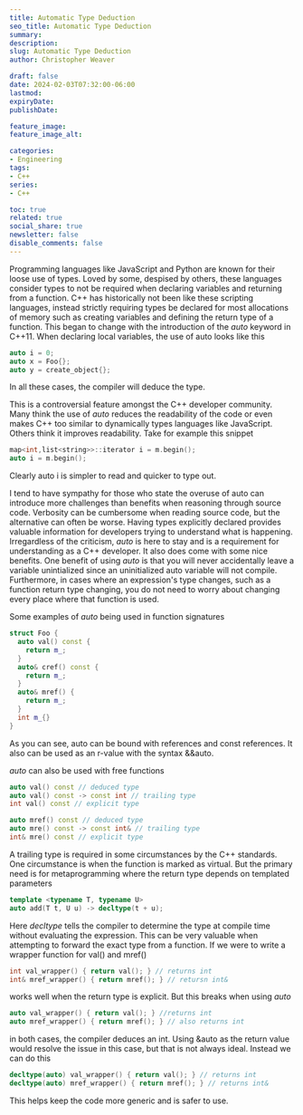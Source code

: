 ```yaml
---
title: Automatic Type Deduction
seo_title: Automatic Type Deduction
summary: 
description: 
slug: Automatic Type Deduction
author: Christopher Weaver

draft: false
date: 2024-02-03T07:32:00-06:00
lastmod: 
expiryDate: 
publishDate: 

feature_image:
feature_image_alt: 

categories:
- Engineering
tags:
- C++
series:
- C++

toc: true
related: true
social_share: true
newsletter: false
disable_comments: false
---
```


Programming languages like JavaScript and Python are known for their loose use of types. Loved by some, despised by others, these languages consider types to not be required when declaring variables and returning from a function. C++ has historically not been like these scripting languages, instead strictly requiring types be declared for most allocations of memory such as creating variables and defining the return type of a function. This began to change with the introduction of the *auto* keyword in C++11. When declaring local variables, the use of auto looks like this
```C++
auto i = 0;
auto x = Foo{};
auto y = create_object{};
``` 
In all these cases, the compiler will deduce the type. 

This is a controversial feature amongst the C++ developer community. Many think the use of *auto* reduces the readability of the code or even makes C++ too similar to dynamically types languages like JavaScript. Others think it improves readability. Take for example this snippet
```C++
map<int,list<string>>::iterator i = m.begin();
auto i = m.begin();
```
Clearly auto i is simpler to read and quicker to type out. 

I tend to have sympathy for those who state the overuse of auto can introduce more challenges than benefits when reasoning through source code. Verbosity can be cumbersome when reading source code, but the alternative can often be worse. Having types explicitly declared provides valuable information for developers trying to understand what is happening. Irregardless of the criticism, *auto* is here to stay and is a requirement for understanding as a C++ developer. It also does come with some nice benefits. One benefit of using *auto* is that you will never accidentally leave a variable unintialized since an uninitialized auto variable will not compile. Furthermore, in cases where an expression's type changes, such as a function return type changing, you do not need to worry about changing every place where that function is used. 

Some examples of *auto* being used in function signatures

```C++
struct Foo {
  auto val() const {
    return m_;
  }
  auto& cref() const {
    return m_;
  }
  auto& mref() {
    return m_;
  }
  int m_{}
}
```
As you can see, auto can be bound with references and const references. It also can be used as an r-value with the syntax &&auto. 

*auto* can also be used with free functions
```C++
auto val() const // deduced type
auto val() const -> const int // trailing type
int val() const // explicit type

auto mref() const // deduced type
auto mre() const -> const int& // trailing type
int& mre() const // explicit type
```
A trailing type is required in some circumstances by the C++ standards. One circumstance is when the function is marked as virtual. But the primary need is for metaprogramming where the return type depends on templated parameters
```C++
template <typename T, typename U>
auto add(T t, U u) -> decltype(t + u);
```
Here *decltype* tells the compiler to determine the type at compile time without evaluating the expression. This can be very valuable when attempting to forward the exact type from a function. If we were to write a wrapper function for val() and mref() 
```C++
int val_wrapper() { return val(); } // returns int
int& mref_wrapper() { return mref(); } // retursn int&
```
works well when the return type is explicit. But this breaks when using *auto*
```C++
auto val_wrapper() { return val(); } //returns int
auto mref_wrapper() { return mref(); } // also returns int
```
in both cases, the compiler deduces an int. Using &auto as the return value would resolve the issue in this case, but that is not always ideal. Instead we can do this
```C++
decltype(auto) val_wrapper() { return val(); } // returns int
decltype(auto) mref_wrapper() { return mref(); } // returns int&
```
This helps keep the code more generic and is safer to use. 